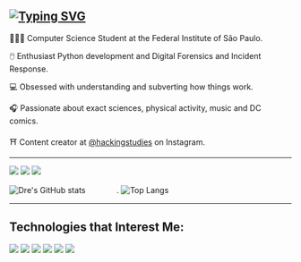 [![Typing SVG](https://readme-typing-svg.demolab.com/?font=Fira+Code&pause=1000&color=F7F7F7&width=435&lines=Hey,+i'm+André+Lyra+🕵🏻)](https://git.io/typing-svg)
---------------------------------------------------------------------------------------------------------------------------------------

👨🏻‍💻 Computer Science Student at the Federal Institute of São Paulo.

🖱️ Enthusiast Python development and Digital Forensics and Incident Response.

💻 Obsessed with understanding and subverting how things work.

🎧 Passionate about exact sciences, physical activity, music and DC comics.

⛩️ Content creator at [@hackingstudies](https://www.instagram.com/hackingstudies/) on Instagram.

---


<p align="left">
<a href="https://www.linkedin.com/in/andrelfmp3/"><img src="https://img.shields.io/badge/linkedin-22293d?style=for-the-badge&logoColor=F2F2F2&logo=linkedin"/></a>
<a href="https://www.instagram.com/hackingstudies/"><img src="https://img.shields.io/badge/instagram-394d74?style=for-the-badge&logoColor=F2F2F2&logo=instagram"/></a>
<a href="https://open.spotify.com/user/21kcyqxnjeqmchdbgvncxvosi/playlists"><img src="https://img.shields.io/badge/spotify-22293d?style=for-the-badge&logoColor=F2F2F2&logo=spotify"/></a>


![Dre's GitHub stats](https://github-readme-stats.vercel.app/api?username=andrelfmp3&show_icons=true&theme=tokyonight) ㅤㅤㅤㅤ. ‎![Top Langs](https://github-readme-stats-git-masterrstaa-rickstaa.vercel.app/api/top-langs/?username=andrelfmp3&theme=tokyonight&layout=compact)

---------------------------------------------------------------------------------------------------------------------------------------



## Technologies that Interest Me:


<p align="left">
<img src="https://img.shields.io/badge/kali linux-22293d?logo=kalilinux&style=for-the-badge&logoColor=F2F2F2"/>
<img src="https://img.shields.io/badge/TryHackMe-394d74?logo=tryhackme&style=for-the-badge&logoColor=F2F2F2"/>
<img src="https://img.shields.io/badge/python-22293d?logo=python&style=for-the-badge&logoColor=F2F2F2"/>
<img src="https://img.shields.io/badge/django-394d74?logo=django&style=for-the-badge&logoColor=F2F2F2"/>
<img src="https://img.shields.io/badge/assembly-22293d?logo=asm&style=for-the-badge&logoColor=F2F2F2"/>
<img src="https://img.shields.io/badge/c-394d74?logo=c&style=for-the-badge&logoColor=F2F2F2"/>


